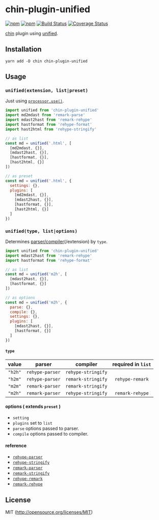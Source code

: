 # chin-plugin-unified

[![npm](https://img.shields.io/npm/v/chin-plugin-unified.svg?longCache=true&style=flat-square)](https://www.npmjs.com/package/chin-plugin-unified)
[![npm](https://img.shields.io/npm/dm/chin-plugin-unified.svg?longCache=true&style=flat-square)](https://www.npmjs.com/package/chin-plugin-unified)
[![Build Status](https://img.shields.io/travis/chinjs/chin-plugin-unified.svg?longCache=true&style=flat-square)](https://travis-ci.org/chinjs/chin-plugin-unified)
[![Coverage Status](https://img.shields.io/codecov/c/github/chinjs/chin-plugin-unified.svg?longCache=true&style=flat-square)](https://codecov.io/github/chinjs/chin-plugin-unified)

[chin](https://github.com/chinjs/chin) plugin using [unified](https://github.com/unifiedjs/unified).

## Installation
```shell
yarn add -D chin chin-plugin-unified
```

## Usage

### `unified(extension, list|preset)`

Just using [`processor.use()`](https://github.com/unifiedjs/unified#processoruseplugin-options).

```js
import unified from 'chin-plugin-unified'
import md2mdast from 'remark-parse'
import mdast2hast from 'remark-rehype'
import hastformat from 'rehype-format'
import hast2html from 'rehype-stringify'

// as list
const md = unified('.html', [
  [md2mdast, {}],
  [mdast2hast, {}],
  [hastformat, {}],
  [hast2html, {}]
])

// as preset
const md = unified('.html', {
  settings: {},
  plugins: [
    [md2mdast, {}],
    [mdast2hast, {}],
    [hastformat, {}],
    [hast2html, {}]
  ]
})
```

### `unified(type, list|options)`

Determines [parser/compiler](https://github.com/unifiedjs/unified#description)(/extension) by `type`.

```js
import unified from 'chin-plugin-unified'
import mdast2hast from 'remark-rehype'
import hastformat from 'rehype-format'

// as list
const md = unified('m2h', [
  [mdast2hast, {}],
  [hastformat, {}]
])

// as options
const md = unified('m2h', {
  parse: {},
  compile: {},
  settings: {},
  plugins: [
    [mdast2hast, {}],
    [hastformat, {}]
  ]
})
```

#### `type`

|value|parser|compiler|required in `list`|
|:-:|:-:|:-:|:-:|
|`"h2h"`|`rehype-parser`|`rehype-stringify`||
|`"h2m"`|`rehype-parser`|`remark-stringify`|`rehype-remark`|
|`"m2m"`|`remark-parser`|`remark-stringify`||
|`"m2h"`|`remark-parser`|`rehype-stringify`|`remark-rehype`|

#### options ( extends `preset` )
- `setting`
- `plugins` set to `list`
- `parse` options passed to parser.
- `compile` options passed to compiler.

<!-- - `plugins` transformers as plugin | list | preset. -->

#### reference
- [`rehype-parser`](https://github.com/rehypejs/rehype/tree/master/packages/rehype-parse)
- [`rehype-stringify`](https://github.com/rehypejs/rehype/tree/master/packages/rehype-stringify)
- [`remark-parser`](https://github.com/remarkjs/remark/tree/master/packages/remark-parse)
- [`remark-stringify`](https://github.com/remarkjs/remark/tree/master/packages/remark-stringify)
- [`rehype-remark`](https://github.com/rehypejs/rehype-remark)
- [`remark-rehype`](https://github.com/remarkjs/remark-rehype)

## License
MIT (http://opensource.org/licenses/MIT)
